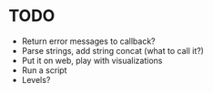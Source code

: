 TODO
====
- Return error messages to callback?
- Parse strings, add string concat (what to call it?)
- Put it on web, play with visualizations
- Run a script
- Levels?
